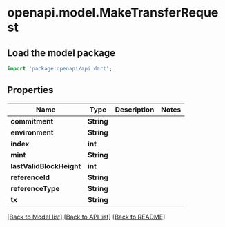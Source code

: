 # openapi.model.MakeTransferRequest

## Load the model package
```dart
import 'package:openapi/api.dart';
```

## Properties
Name | Type | Description | Notes
------------ | ------------- | ------------- | -------------
**commitment** | **String** |  | 
**environment** | **String** |  | 
**index** | **int** |  | 
**mint** | **String** |  | 
**lastValidBlockHeight** | **int** |  | 
**referenceId** | **String** |  | 
**referenceType** | **String** |  | 
**tx** | **String** |  | 

[[Back to Model list]](../README.md#documentation-for-models) [[Back to API list]](../README.md#documentation-for-api-endpoints) [[Back to README]](../README.md)


